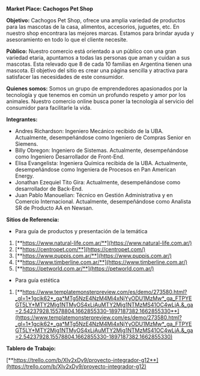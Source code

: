 **Market Place: Cachogos Pet Shop**

**Objetivo:** Cachogos Pet Shop, ofrece una amplia variedad de productos para las mascotas de la casa, alimentos, accesorios, juguetes, etc. En nuestro shop encontrara las mejores marcas. Estamos para brindar ayuda y asesoramiento en todo lo que el cliente necesite. 

**Público:** Nuestro comercio está orientado a un público con una gran variedad etaria, apuntamos a todas las personas que aman y cuidan a sus mascotas. Esta relevado que 8 de cada 10 familias en Argentina tienen una mascota. El objetivo del sitio es crear una página sencilla y atractiva para satisfacer las necesidades de este consumidor. 

**Quienes somos:** Somos un grupo de emprendedores apasionados por la tecnología y que tenemos en común un profundo respeto y amor por los animales. Nuestro comercio online busca poner la tecnología al servicio del consumidor para facilitarle la vida.  

**Integrantes:**

- Andres Richardson: Ingeniero Mecánico recibido de la UBA. Actualmente, desempeñándose como Ingeniero de Compras Senior en Siemens.
- Billy Obregon: Ingeniero de Sistemas. Actualmente, desempeñándose como Ingeniero Desarrollador de Front-End.
- Elisa Evangelista: Ingeniera Química recibida de la UBA. Actualmente, desempeñándose como Ingeniera de Procesos en Pan American Energy.
- Jonathan Ezequiel Tito Gira: Actualmente, desempeñándose como desarrollador de Back-End.
- Juan Pablo Manouelian: Técnico en Gestión Administrativa y en Comercio Internacional. Actualmente, desempeñándose como Analista SR de Producto AA en Newsan.

**Sitios de Referencia:**

- Para guía de productos y presentación de la temática
1. [**https://www.natural-life.com.ar/**](https://www.natural-life.com.ar/)
1. [**https://centropet.com/**](https://centropet.com/)
1. [**https://www.puppis.com.ar/**](https://www.puppis.com.ar/)
1. [**https://www.timberline.com.ar/**](https://www.timberline.com.ar/)
1. [**https://petworld.com.ar/**](https://petworld.com.ar/)

- Para guía estética 
1. [**https://www.templatemonsterpreview.com/es/demo/273580.html?_gl=1*1gcik62*_ga*MTg5NzE4NzM4Mi4xNjYyODU1MzMw*_ga_FTPYEGT5LY*MTY2Mjg1NTMyOS4xLjAuMTY2Mjg1NTMzMS41OC4wLjA.&_ga=2.54237928.15578804.1662855330-1897187382.1662855330**](https://www.templatemonsterpreview.com/es/demo/273580.html?_gl=1*1gcik62*_ga*MTg5NzE4NzM4Mi4xNjYyODU1MzMw*_ga_FTPYEGT5LY*MTY2Mjg1NTMyOS4xLjAuMTY2Mjg1NTMzMS41OC4wLjA.&_ga=2.54237928.15578804.1662855330-1897187382.1662855330)

**Tablero de Trabajo:**

[**https://trello.com/b/XIv2xDy9/proyecto-integrador-g12**](https://trello.com/b/XIv2xDy9/proyecto-integrador-g12)